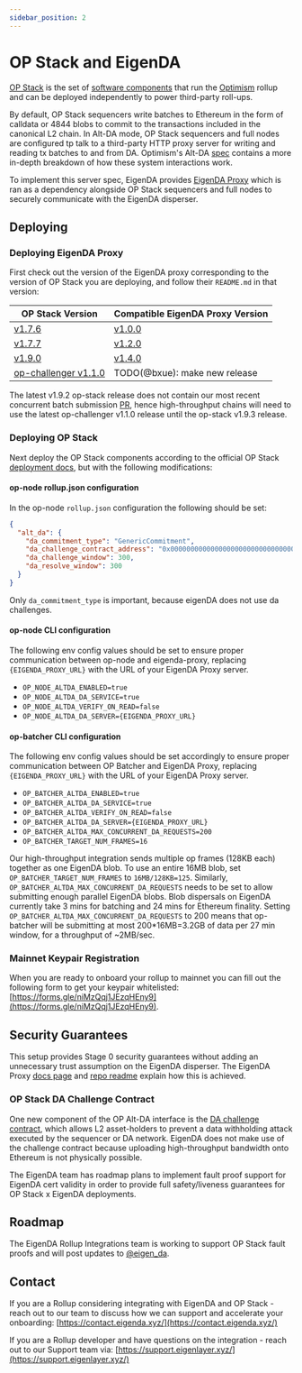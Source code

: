 ```yaml
---
sidebar_position: 2
---
```


# OP Stack and EigenDA

[OP Stack](https://stack.optimism.io/) is the set of [software
components](https://github.com/ethereum-optimism/optimism) that run the [Optimism](https://www.optimism.io/) rollup and can be
deployed independently to power third-party roll-ups.

By default, OP Stack sequencers write batches to Ethereum in the form of calldata or 4844 blobs to commit to the transactions included in the canonical L2 chain. In Alt-DA mode, OP Stack sequencers and full nodes are configured tp talk to a third-party HTTP proxy server for writing and reading tx batches to and from DA. Optimism's Alt-DA [spec](https://specs.optimism.io/experimental/alt-da.html) contains a more in-depth breakdown of how these system interactions work.

To implement this server spec, EigenDA provides [EigenDA Proxy](../../dispersal/clients/eigenda-proxy.md) which is ran as a dependency alongside OP Stack sequencers and full nodes to securely communicate with the EigenDA disperser.

## Deploying

### Deploying EigenDA Proxy

First check out the version of the EigenDA proxy corresponding to the version of OP Stack you are deploying, and follow their `README.md` in that version:

| OP Stack Version | Compatible EigenDA Proxy Version |
|------------------|-----------------------|
| [v1.7.6](https://github.com/ethereum-optimism/optimism/releases/tag/v1.7.6)           | [v1.0.0](https://github.com/Layr-Labs/eigenda-proxy/releases/tag/v1.0.0)                |
| [v1.7.7](https://github.com/ethereum-optimism/optimism/releases/tag/v1.7.7)           | [v1.2.0](https://github.com/Layr-Labs/eigenda-proxy/releases/tag/v1.2.0)                |
| [v1.9.0](https://github.com/ethereum-optimism/optimism/releases/tag/v1.9.0)           | [v1.4.0](https://github.com/Layr-Labs/eigenda-proxy/releases/tag/v1.4.0)                |
| [op-challenger v1.1.0](https://github.com/ethereum-optimism/optimism/releases/tag/op-challenger%2Fv1.1.0)           | TODO(@bxue): make new release                |

The latest v1.9.2 op-stack release does not contain our most recent concurrent batch submission [PR](https://github.com/ethereum-optimism/optimism/pull/11698), hence high-throughput chains will need to use the latest op-challenger v1.1.0 release until the op-stack v1.9.3 release.

### Deploying OP Stack

Next deploy the OP Stack components according to the official OP Stack [deployment docs](https://docs.optimism.io/builders/chain-operators/tutorials/create-l2-rollup), but with the following modifications:

#### op-node rollup.json configuration

In the op-node `rollup.json` configuration the following should be set:

```json
{
  "alt_da": {
    "da_commitment_type": "GenericCommitment",
    "da_challenge_contract_address": "0x0000000000000000000000000000000000000000",
    "da_challenge_window": 300,
    "da_resolve_window": 300
  }
}
```
Only `da_commitment_type` is important, because eigenDA does not use da challenges.


#### op-node CLI configuration

The following env config values should be set to ensure proper communication between op-node and eigenda-proxy, replacing `{EIGENDA_PROXY_URL}` with the URL of your EigenDA Proxy server.

- `OP_NODE_ALTDA_ENABLED=true`
- `OP_NODE_ALTDA_DA_SERVICE=true`
- `OP_NODE_ALTDA_VERIFY_ON_READ=false`
- `OP_NODE_ALTDA_DA_SERVER={EIGENDA_PROXY_URL}`

#### op-batcher CLI configuration

The following env config values should be set accordingly to ensure proper communication between OP Batcher and EigenDA Proxy, replacing `{EIGENDA_PROXY_URL}` with the URL of your EigenDA Proxy server.

- `OP_BATCHER_ALTDA_ENABLED=true`
- `OP_BATCHER_ALTDA_DA_SERVICE=true`
- `OP_BATCHER_ALTDA_VERIFY_ON_READ=false`
- `OP_BATCHER_ALTDA_DA_SERVER={EIGENDA_PROXY_URL}`
- `OP_BATCHER_ALTDA_MAX_CONCURRENT_DA_REQUESTS=200`
- `OP_BATCHER_TARGET_NUM_FRAMES=16`

Our high-throughput integration sends multiple op frames (128KB each) together as one EigenDA blob. To use an entire 16MB blob, set `OP_BATCHER_TARGET_NUM_FRAMES` to `16MB/128KB=125`. Similarly, `OP_BATCHER_ALTDA_MAX_CONCURRENT_DA_REQUESTS` needs to be set to allow submitting enough parallel EigenDA blobs. Blob dispersals on EigenDA currently take 3 mins for batching and 24 mins for Ethereum finality. Setting `OP_BATCHER_ALTDA_MAX_CONCURRENT_DA_REQUESTS` to 200 means that op-batcher will be submitting at most 200*16MB=3.2GB of data per 27 min window, for a throughput of ~2MB/sec.

### Mainnet Keypair Registration

When you are ready to onboard your rollup to mainnet you can fill out the following form to get your keypair whitelisted: [https://forms.gle/niMzQqj1JEzqHEny9](https://forms.gle/niMzQqj1JEzqHEny9).

## Security Guarantees

This setup provides Stage 0 security guarantees without adding an unnecessary trust assumption on the EigenDA disperser. The EigenDA Proxy [docs page](../../dispersal/clients/eigenda-proxy.md) and [repo readme](https://github.com/Layr-Labs/eigenda-proxy/blob/main/README.md) explain how this is achieved.

### OP Stack DA Challenge Contract

One new component of the OP Alt-DA interface is the [DA challenge contract](https://specs.optimism.io/experimental/alt-da.html#data-availability-challenge-contract), which allows L2 asset-holders to prevent a data withholding attack executed by the sequencer or DA network. EigenDA does not make use of the challenge contract because uploading high-throughput bandwidth onto Ethereum is not physically possible.

The EigenDA team has roadmap plans to implement fault proof support for EigenDA cert validity in order to provide full safety/liveness guarantees for OP Stack x EigenDA deployments.

## Roadmap

The EigenDA Rollup Integrations team is working to support OP Stack fault proofs and will post updates to [@eigen_da](https://x.com/eigen_da?lang=en).

## Contact

If you are a Rollup considering integrating with EigenDA and OP Stack - reach
out to our team to discuss how we can support and accelerate your onboarding:
[https://contact.eigenda.xyz/](https://contact.eigenda.xyz/)

If you are a Rollup developer and have questions on the integration - reach out
to our Support team via:
[https://support.eigenlayer.xyz/](https://support.eigenlayer.xyz/)
